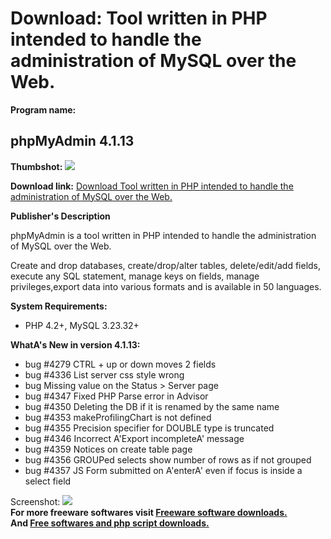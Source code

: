 # Download: Tool written in PHP intended to handle the administration of MySQL over the Web.

**Program name:**

## phpMyAdmin 4.1.13

  
**Thumbshot:** ![](http://www.freewarefiles.com/screenshot/phpmyadmin_md.gif)   
  
**Download link:** [Download Tool written in PHP intended to handle the administration of MySQL over the Web.](http://freesoftwares.boysofts.com/PhpMyAdmin_program_14152.html)  
  


**Publisher's Description**  
  


phpMyAdmin is a tool written in PHP intended to handle the administration of MySQL over the Web. 

Create and drop databases, create/drop/alter tables, delete/edit/add fields, execute any SQL statement, manage keys on fields, manage privileges,export data into various formats and is available in 50 languages.

**System Requirements:**

  * PHP 4.2+, MySQL 3.23.32+ 

**WhatA's New in version 4.1.13:**

  * bug #4279 CTRL + up or down moves 2 fields 
  * bug #4336 List server css style wrong 
  * bug Missing value on the Status > Server page 
  * bug #4347 Fixed PHP Parse error in Advisor 
  * bug #4350 Deleting the DB if it is renamed by the same name 
  * bug #4353 makeProfilingChart is not defined 
  * bug #4355 Precision specifier for DOUBLE type is truncated 
  * bug #4346 Incorrect A'Export incompleteA' message 
  * bug #4359 Notices on create table page 
  * bug #4356 GROUPed selects show number of rows as if not grouped 
  * bug #4357 JS Form submitted on A'enterA' even if focus is inside a select field 

  
  
Screenshot: ![](http://www.freewarefiles.com/screenshot/phpmyadmin.gif)   
**For more freeware softwares visit [Freeware software downloads.](http://freesoftwares.boysofts.com/)**   
**And [Free softwares and php script downloads.](http://www.boysofts.com/)**
